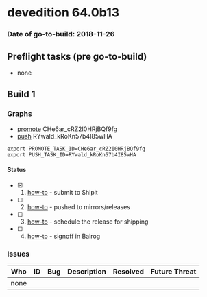 # devedition 64.0b13

### Date of go-to-build: 2018-11-26

## Preflight tasks (pre go-to-build)
- none

## Build 1  

### Graphs
* [promote](https://tools.taskcluster.net/push-inspector/#/CHe6ar_cRZ2I0HRjBQf9fg) CHe6ar_cRZ2I0HRjBQf9fg
* [push](https://tools.taskcluster.net/push-inspector/#/RYwald_kRoKn57b4I85wHA) RYwald_kRoKn57b4I85wHA
```
export PROMOTE_TASK_ID=CHe6ar_cRZ2I0HRjBQf9fg
export PUSH_TASK_ID=RYwald_kRoKn57b4I85wHA
```


#### Status
- [x] 1.  [how-to](https://wiki.mozilla.org/Release:Release_Automation_on_Mercurial:Starting_a_Release#Submit_to_Ship_It)  - submit to Shipit
- [ ] 2.  [how-to](https://github.com/mozilla-releng/releasewarrior-2.0/blob/master/docs/release-promotion/desktop/howto.md#push-artifacts-to-releases-directory)  - pushed to mirrors/releases
- [ ] 3.  [how-to](https://github.com/mozilla-releng/releasewarrior-2.0/blob/master/docs/release-promotion/desktop/howto.md#ship-the-release)  - schedule the release for shipping
- [ ] 4.  [how-to](https://github.com/mozilla-releng/releasewarrior-2.0/blob/master/docs/release-promotion/desktop/howto.md#obtain-sign-offs-for-changes)  - signoff in Balrog

### Issues
| Who                 | ID               | Bug                                                                 | Description                | Resolved                | Future Threat                |
| ------------------- | ---------------- | ------------------------------------------------------------------- | -------------------------- | ----------------------- | ---------------------------- |
| none | | | | | |

